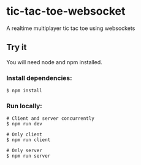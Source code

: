 # tic-tac-toe-websocket
A realtime multiplayer tic tac toe using websockets

## Try it
You will need node and npm installed.

### Install dependencies:

`$ npm install`

### Run locally:

```
# Client and server concurrently
$ npm run dev

# Only client
$ npm run client

# Only server
$ npm run server
```
